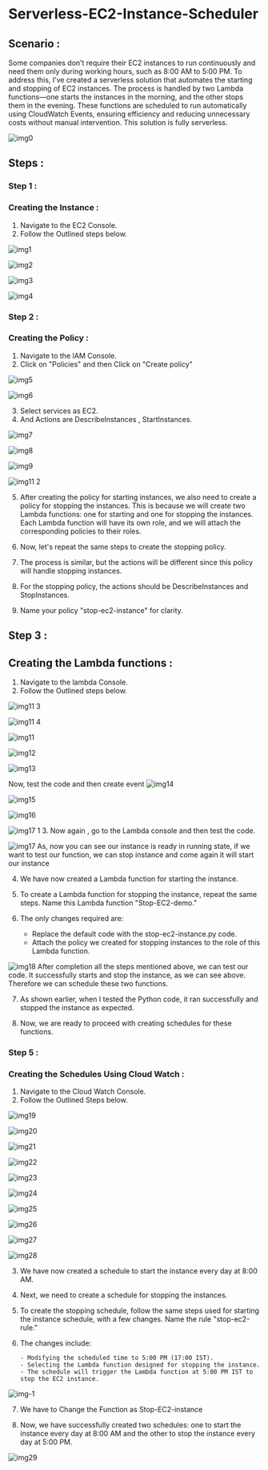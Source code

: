# Serverless-EC2-Instance-Scheduler

## Scenario :
Some companies don’t require their EC2 instances to run continuously and need them only during working hours, such as 8:00 AM to 5:00 PM. To address this, I’ve created a serverless solution that automates the starting and stopping of EC2 instances. The process is handled by two Lambda functions—one starts the instances in the morning, and the other stops them in the evening. These functions are scheduled to run automatically using CloudWatch Events, ensuring efficiency and reducing unnecessary costs without manual intervention. This solution is fully serverless.


![img0](https://github.com/user-attachments/assets/7255f12f-3774-4bf2-bec0-a2b7d0e41b5e)

## Steps :

### Step 1 :
### Creating the Instance :
1. Navigate to the EC2 Console.
2. Follow the Outlined steps below.

![img1](https://github.com/user-attachments/assets/0c5af324-6dc1-4a55-a92f-09134ffcc29f)

![img2](https://github.com/user-attachments/assets/bc1ff576-ab56-4a36-9234-646755a487c1)

![img3](https://github.com/user-attachments/assets/22122bce-31e6-40a7-9e26-df92ec0308ae)

![img4](https://github.com/user-attachments/assets/2cdbcfcc-ab00-4d1f-a9b0-8231b84de3c7)




### Step 2 :
### Creating the Policy :


1. Navigate to the IAM Console.
2. Click on "Policies" and then Click on "Create policy"

![img5](https://github.com/user-attachments/assets/63b2f05f-8fbc-462e-9bc7-ff4753b04e1e)

![img6](https://github.com/user-attachments/assets/918b41b7-7154-41c6-a551-677ea1e9c707)


3. Select services as EC2.
4. And Actions are DescribeInstances , StartInstances.


![img7](https://github.com/user-attachments/assets/478a5780-eb9d-4699-8a40-fe9552e386a0)

![img8](https://github.com/user-attachments/assets/6edd77fa-ac84-4f65-a80e-6461402c00ff)

![img9](https://github.com/user-attachments/assets/16907576-f4ea-4c27-b56c-60518db4896f)

![img11 2](https://github.com/user-attachments/assets/e749c107-58ec-450c-a8de-803153ba30c4)


5. After creating the policy for starting instances, we also need to create a policy for stopping the instances. This is because we will create two Lambda functions: one for starting and one for stopping the instances. Each Lambda function will have its own role, and we will attach the corresponding policies to their roles.

6. Now, let's repeat the same steps to create the stopping policy.

7. The process is similar, but the actions will be different since this policy will handle stopping instances.

8. For the stopping policy, the actions should be DescribeInstances and StopInstances.

9. Name your policy "stop-ec2-instance" for clarity.


## Step 3 :
## Creating the Lambda functions :

1. Navigate to the lambda Console.
2. Follow the Outlined steps below.


![img11 3](https://github.com/user-attachments/assets/fc1bf614-9e57-4463-b8dc-3f7014083bbe)

![img11 4](https://github.com/user-attachments/assets/a9242247-21f7-463c-98a9-dc6363d5f929)

![img11](https://github.com/user-attachments/assets/ce295d88-7a31-456d-9c9b-418d3443d296)

![img12](https://github.com/user-attachments/assets/d2177d28-9dae-41e0-8b2a-ddc0856e3864)

![img13](https://github.com/user-attachments/assets/288f62db-7fbf-4614-9246-7cb9e27012a2)

Now, test the code and then create event
![img14](https://github.com/user-attachments/assets/7966ab44-4136-4eda-924c-06a99aa1313e)

![img15](https://github.com/user-attachments/assets/b502ffd4-4b92-4e8b-9fd5-d51620ef3383)

![img16](https://github.com/user-attachments/assets/40634ced-9622-453b-895b-d9975c7f00e7)

![img17 1](https://github.com/user-attachments/assets/2da03db4-049f-4533-a6fc-82779635e296)
3. Now again , go to the Lambda console and then test the code.

![img17](https://github.com/user-attachments/assets/5cecb075-8dd2-4d4d-b6e4-7549a0e60de1)
                As, now you can see our instance is ready in running state, if we want to test our function, we can stop instance and come again it will start our instance

4. We have now created a Lambda function for starting the instance.

5. To create a Lambda function for stopping the instance, repeat the same steps. Name this Lambda function "Stop-EC2-demo."

6. The only changes required are:

   - Replace the default code with the stop-ec2-instance.py code.
   - Attach the policy we created for stopping instances to the role of this Lambda function.

![img18](https://github.com/user-attachments/assets/5dc786e8-83d2-4bb4-beca-909b59fc8b0e)
            After completion all the steps mentioned above, we can test our code. It successfully starts and stop the instance, as we can see above. Therefore we can schedule these two functions.

            
7. As shown earlier, when I tested the Python code, it ran successfully and stopped the instance as expected.

8. Now, we are ready to proceed with creating schedules for these functions.

   
### Step 5 :
### Creating the Schedules Using Cloud Watch :

1. Navigate to the Cloud Watch Console.
2. Follow the Outlined Steps below.


![img19](https://github.com/user-attachments/assets/413bdb39-72c1-40ad-979f-cb5ef1fc7720)

![img20](https://github.com/user-attachments/assets/056eea14-d59b-4dae-a87b-41c93dd19e93)

![img21](https://github.com/user-attachments/assets/3ffe40bc-cb99-4826-a5b0-7e0b587da511)

![img22](https://github.com/user-attachments/assets/73fdb12d-604e-4f0b-81bc-a4ca78ece198)

![img23](https://github.com/user-attachments/assets/b7a1f0ad-f568-44fd-a5b8-b190bdc989a7)

![img24](https://github.com/user-attachments/assets/8f728bf4-e69b-4473-a472-874cc958e43d)

![img25](https://github.com/user-attachments/assets/bd7bd64d-1a66-47b6-bd49-4a7692b81b76)

![img26](https://github.com/user-attachments/assets/a2341f94-27ed-4ff1-94e4-7b557360a451)

![img27](https://github.com/user-attachments/assets/0cddecae-72e3-48dc-840a-04f43b24cfae)

![img28](https://github.com/user-attachments/assets/c3ac992b-cd20-412c-b3f1-a18ddb96c4b6)

3. We have now created a schedule to start the instance every day at 8:00 AM.

4. Next, we need to create a schedule for stopping the instances.

5. To create the stopping schedule, follow the same steps used for starting the instance schedule, with a few changes. Name the rule "stop-ec2-rule."

6. The changes include:

       - Modifying the scheduled time to 5:00 PM (17:00 IST).
       - Selecting the Lambda function designed for stopping the instance.
       - The schedule will trigger the Lambda function at 5:00 PM IST to stop the EC2 instance.

![img-1](https://github.com/user-attachments/assets/7e7dcbc0-38d6-4bfe-a5bd-ca676cfa9aa3)

7. We have to Change the Function as Stop-EC2-instance

8. Now, we have successfully created two schedules: one to start the instance every day at 8:00 AM and the other to stop the instance every day at 5:00 PM.

![img29](https://github.com/user-attachments/assets/fb1a98ac-2f1b-4619-8a17-3c422dbcfdfb)



